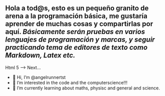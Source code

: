 Hola a tod@s, esto es un pequeño granito de arena a la programación básica, me gustaría aprender de muchas cosas y compartirlas por aquí.
*Básicamente serán pruebas en varios lenguajes de programación y marcas, y seguir practicando tema de editores de texto como Markdown, Latex etc.*
-----------------------------------------------------------------
Html 5 --> Next...


- 👋 Hi, I’m @angelrunnertst
- 👀 I’m interested in the code and the computerscience!!!
- 🌱 I’m currently learning about maths, physisc and general and science.
<!---
angelrunnertst/angelrunnertst is a ✨ special ✨ repository because its `README.md` (this file) appears on your GitHub profile.
You can click the Preview link to take a look at your changes.
--->
